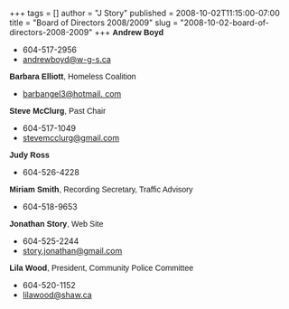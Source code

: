 +++
tags = []
author = "J Story"
published = 2008-10-02T11:15:00-07:00
title = "Board of Directors 2008/2009"
slug = "2008-10-02-board-of-directors-2008-2009"
+++
<span style="font-weight: bold;font-family:arial;">Andrew Boyd</span>  

-   604-517-2956
-   <andrewboyd@w-g-s.ca>

<span style="font-weight: bold;font-family:arial;">Barbara
Elliott</span><span style="font-family:arial;">, Homeless
Coalition</span>  

-   [barbangel3@hotmail. com](mailto:barbangel3@hotmail.%20com)

<span style="font-family:arial;"><span style="font-weight: bold;">Steve
McClurg</span>, Past Chair</span>  

-   604-517-1049
-   <stevemcclurg@gmail.com>

<span style="font-weight: bold;font-family:arial;">Judy Ross</span>  

-   604-526-4228

<span style="font-family:arial;"><span style="font-weight: bold;">Miriam
Smith</span>, Recording Secretary, Traffic Advisory</span>  

-   604-518-9653

<span style="font-family:arial;"><span
style="font-weight: bold;">Jonathan Story</span>, Web Site</span>  

-   604-525-2244
-   <story.jonathan@gmail.com>

<span style="font-family:arial;"><span style="font-weight: bold;">Lila
Wood</span>, President, Community Police Committee</span>  

-   604-520-1152
-   <lilawood@shaw.ca>
